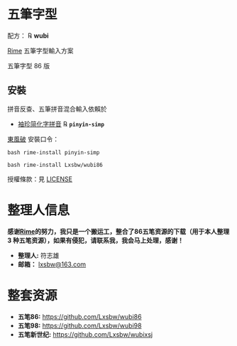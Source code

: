 # 五筆字型

配方： ℞ **wubi**

[Rime](https://rime.im) 五筆字型輸入方案

五筆字型 86 版

## 安裝

拼音反查、五筆拼音混合輸入依賴於

  - [袖珍简化字拼音](https://github.com/rime/rime-pinyin-simp) ℞ **`pinyin-simp`**

[東風破](https://github.com/rime/plum) 安裝口令： 

`bash rime-install pinyin-simp`

`bash rime-install Lxsbw/wubi86`

授權條款：見 [LICENSE](LICENSE)

# 整理人信息

**感谢[Rime](https://rime.im)的努力，我只是一个搬运工，整合了86五笔资源的下载（用于本人整理 3 种五笔资源），如果有侵犯，请联系我，我会马上处理，感谢！**

- **整理人:** 符志雄
- **邮箱：** <lxsbw@163.com>

# 整套资源

- **五笔86:** https://github.com/Lxsbw/wubi86
- **五笔98:** https://github.com/Lxsbw/wubi98
- **五笔新世纪:** https://github.com/Lxsbw/wubixsj
